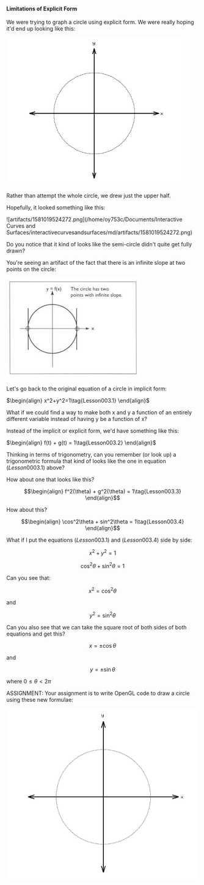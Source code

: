 #### Limitations of Explicit Form

We were trying to graph a circle using explicit form.  We were really hoping it'd end up looking like this:

![1581019875016](artifacts/1581019875016.png)

Rather than attempt the whole circle, we drew just the upper half.

Hopefully, it looked something like this:

![artifacts/1581019524272.png](/home/oy753c/Documents/Interactive Curves and Surfaces/interactivecurvesandsurfaces/md/artifacts/1581019524272.png)

Do you notice that it kind of looks like the semi-circle didn't quite get fully drawn?

You're seeing an artifact of the fact that there is an infinite slope at two points on the circle:

![1581020727264](artifacts/1581020727264.png)

Let's go back to the original equation of a circle in implicit form:

$\begin{align}
x^2+y^2=1\tag{Lesson003.1}
\end{align}$

What if we could find a way to make both x and y a function of an entirely different variable instead of having y be a function of x? 

Instead of the implicit or explicit form, we'd have something like this:

$\begin{align}
f(t) + g(t) = 1\tag{Lesson003.2}
\end{align}$

Thinking in terms of trigonometry, can you remember (or look up) a trigonometric formula that kind of looks like the one in equation $(Lesson0003.1)$ above?

How about one that looks like this?

$$\begin{align}
f^2(\theta) + g^2(\theta) = 1\tag{Lesson003.3}
\end{align}$$

How about this?

$$\begin{align}
\cos^2\theta + sin^2\theta = 1\tag{Lesson003.4}
\end{align}$$

What if I put the equations $(Lesson003.1)$ and $(Lesson003.4)$ side by side:

$$x^2+y^2=1$$

$$\cos^2\theta + \sin^2\theta=1$$



Can you see that:

$$x^2 = \cos^2\theta$$

and

$$y^2=\sin^2\theta$$



Can you also see that we can take the square root of both sides of both equations and get this?

$$x = \pm\cos\theta$$

and

$$y=\pm\sin\theta$$

where $0 \le \theta < 2\pi​$



ASSIGNMENT: Your assignment is to write OpenGL code to draw a circle using these new formulae:

![1581021252243](artifacts/1581021252243.png)